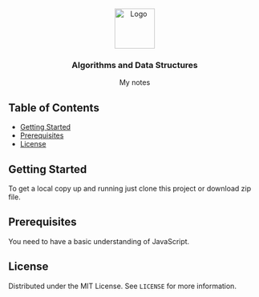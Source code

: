 
<!--
*** Thanks for checking out this README Template. If you have a suggestion that would
*** make this better, please fork the repo and create a pull request or simply open
*** an issue with the tag "enhancement".
*** Thanks again! Now go create something AMAZING! :D
***
***
***
*** To avoid retyping too much info. Do a search and replace for the following:
*** github_username, repo, twitter_handle, email
-->
<!-- PROJECT SHIELDS -->
<!--
*** I'm using markdown "reference style" links for readability.
*** Reference links are enclosed in brackets [ ] instead of parentheses ( ).
*** See the bottom of this document for the declaration of the reference variables
*** for contributors-url, forks-url, etc. This is an optional, concise syntax you may use.
*** https://www.markdownguide.org/basic-syntax/#reference-style-links
-->


<!-- PROJECT LOGO -->
<br />
<p align="center">
  <a href="https://github.com/github_username/repo">
    <img src="https://hackr.io/tutorials/learn-data-structures-algorithms/logo/logo-data-structures-algorithms?ver=1550834269" alt="Logo" width="80" height="80">
  </a>

  <h3 align="center">Algorithms and Data Structures</h3>

  <p align="center">
   My notes
    <br />

<!-- TABLE OF CONTENTS -->
## Table of Contents

* [Getting Started](#getting-started)
* [Prerequisites](#prerequisites)
* [License](#license)

## Getting Started

To get a local copy up and running just clone this project or download zip file.

## Prerequisites

You need to have a basic understanding of JavaScript.

<!-- LICENSE -->
## License

Distributed under the MIT License. See `LICENSE` for more information.







